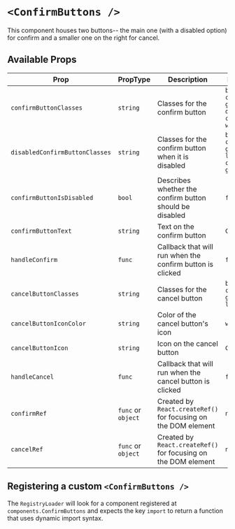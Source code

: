# `<ConfirmButtons />`

This component houses two buttons-- the main one (with a disabled option) for confirm and a smaller one on the right for cancel.

## Available Props

| Prop                           | PropType           | Description                                                    | Default                          |
| ------------------------------ | ------------------ | -------------------------------------------------------------- | -------------------------------- |
| `confirmButtonClasses`         | `string`           | Classes for the confirm button                                 | `bg-color-gray-dark color-white` |
| `disabledConfirmButtonClasses` | `string`           | Classes for the confirm button when it is disabled             | `bg-color-gray-light color-gray` |
| `confirmButtonIsDisabled`      | `bool`             | Describes whether the confirm button should be disabled        | `false`                          |
| `confirmButtonText`            | `string`           | Text on the confirm button                                     | `Continue`                       |
| `handleConfirm`                | `func`             | Callback that will run when the confirm button is clicked      | `f => f`                         |
| `cancelButtonClasses`          | `string`           | Classes for the cancel button                                  | `bg-color-gray-light`            |
| `cancelButtonIconColor`        | `string`           | Color of the cancel button's icon                              | `white`                          |
| `cancelButtonIcon`             | `string`           | Icon on the cancel button                                      | `Close`                          |
| `handleCancel`                 | `func`             | Callback that will run when the cancel button is clicked       | `f => f`                         |
| `confirmRef`                   | `func` or `object` | Created by `React.createRef()` for focusing on the DOM element | `null`                           |
| `cancelRef`                    | `func` or `object` | Created by `React.createRef()` for focusing on the DOM element | `null`                           |

## Registering a custom `<ConfirmButtons />`

The `RegistryLoader` will look for a component registered at `components.ConfirmButtons` and expects the key `import` to return a function that uses dynamic import syntax.
